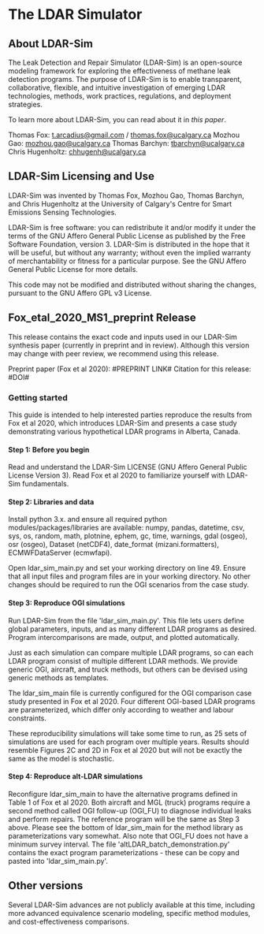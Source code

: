 # The LDAR Simulator
## About LDAR-Sim
The Leak Detection and Repair Simulator (LDAR-Sim) is an open-source modeling framework for exploring the effectiveness of methane leak detection programs. The purpose of LDAR-Sim is to enable transparent, collaborative, flexible, and intuitive investigation of emerging LDAR technologies, methods, work practices, regulations, and deployment strategies.

To learn more about LDAR-Sim, you can read about it in *this paper*.

Thomas Fox: t.arcadius@gmail.com / thomas.fox@ucalgary.ca
Mozhou Gao: mozhou.gao@ucalgary.ca
Thomas Barchyn: tbarchyn@ucalgary.ca
Chris Hugenholtz: chhugenh@ucalgary.ca

## LDAR-Sim Licensing and Use
LDAR-Sim was invented by Thomas Fox, Mozhou Gao, Thomas Barchyn, and Chris Hugenholtz at the University of Calgary's Centre for Smart Emissions Sensing Technologies. 

LDAR-Sim is free software: you can redistribute it and/or modify it under the terms of the GNU Affero General Public License as published by the Free Software Foundation, version 3. LDAR-Sim is distributed in the hope that it will be useful, but without any warranty; without even the implied warranty of merchantability or fitness for a particular purpose. See the GNU Affero General Public License for more details.

This code may not be modified and distributed without sharing the changes, pursuant to the GNU Affero GPL v3 License.

## Fox_etal_2020_MS1_preprint Release
This release contains the exact code and inputs used in our LDAR-Sim synthesis paper (currently in preprint and in review). Although this version may change with peer review, we recommend using this release.

Preprint paper (Fox et al 2020): #PREPRINT LINK#
Citation for this release: #DOI#

### Getting started
This guide is intended to help interested parties reproduce the results from Fox et al 2020, which introduces LDAR-Sim and presents a case study demonstrating various hypothetical LDAR programs in Alberta, Canada.

#### Step 1: Before you begin
Read and understand the LDAR-Sim LICENSE (GNU Affero General Public License Version 3).
Read Fox et al 2020 to familiarize yourself with LDAR-Sim fundamentals.

#### Step 2: Libraries and data
Install python 3.x. and ensure all required python modules/packages/libraries are available: numpy, pandas, datetime, csv, sys, os, random, math, plotnine, ephem, gc, time, warnings, gdal (osgeo), osr (osgeo), Dataset (netCDF4), date_format (mizani.formatters), ECMWFDataServer (ecmwfapi).

Open ldar_sim_main.py and set your working directory on line 49.
Ensure that all input files and program files are in your working directory.
No other changes should be required to run the OGI scenarios from the case study.

#### Step 3: Reproduce OGI simulations
Run LDAR-Sim from the file 'ldar_sim_main.py'. This file lets users define global parameters, inputs, and as many different LDAR programs as desired. Program intercomparisons are made, output, and plotted automatically.

Just as each simulation can compare multiple LDAR programs, so can each LDAR program consist of multiple different LDAR methods. We provide generic OGI, aircraft, and truck methods, but others can be devised using generic methods as templates.

The ldar_sim_main file is currently configured for the OGI comparison case study presented in Fox et al 2020. Four different OGI-based LDAR programs are parameterized, which differ only according to weather and labour constraints.

These reproducibility simulations will take some time to run, as 25 sets of simulations are used for each program over multiple years. Results should resemble Figures 2C and 2D in Fox et al 2020 but will not be exactly the same as the model is stochastic.

#### Step 4: Reproduce alt-LDAR simulations
Reconfigure ldar_sim_main to have the alternative programs defined in Table 1 of Fox et al 2020. Both aircraft and MGL (truck) programs require a second method called OGI follow-up (OGI_FU) to diagnose individual leaks and perform repairs. The reference program will be the same as Step 3 above. Please see the bottom of ldar_sim_main for the method library as parameterizations vary somewhat. Also note that OGI_FU does not have a minimum survey interval. The file 'altLDAR_batch_demonstration.py' contains the exact program parameterizations - these can be copy and pasted into 'ldar_sim_main.py'.

## Other versions
Several LDAR-Sim advances are not publicly available at this time, including more advanced equivalence scenario modeling, specific method modules, and cost-effectiveness comparisons.
